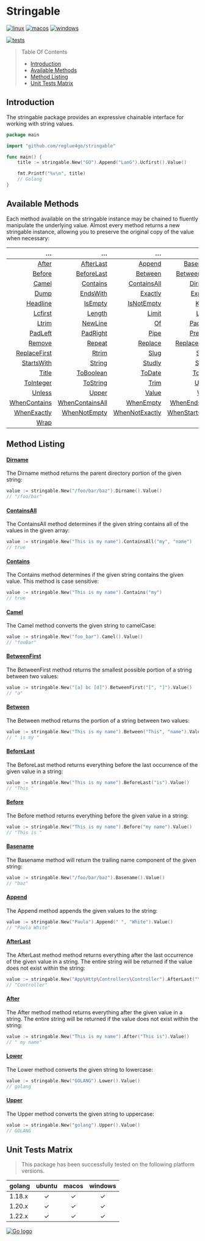 # Stringable

[![linux](https://img.shields.io/static/v1?label=linux&message=✓&color=green&logo=linux)](#top)
[![macos](https://img.shields.io/static/v1?label=macos&message=✓&color=green&logo=apple)](#top)
[![windows](https://img.shields.io/static/v1?label=windows&message=✓&color=green&logo=windows10)](#top)

[![tests](https://img.shields.io/static/v1?label=coverage&message=100%&color=green&logo=coveralls)](#top)

> Table Of Contents
>
> -   [Introduction](#introduction)
> -   [Available Methods](#available-methods)
> -   [Method Listing](#method-listing)
> -   [Unit Tests Matrix](#unit-tests-matrix)

## Introduction

The stringable package provides an expressive chainable interface for working with string values.

```go
package main

import "github.com/reglue4go/stringable"

func main() {
	title := stringable.New("GO").Append("LanG").Ucfirst().Value()

	fmt.Printf("%v\n", title)
	// Golang
}

```

## Available Methods

Each method available on the stringable instance may be chained to fluently manipulate the underlying value.
Almost every method returns a new stringable instance, allowing you to preserve the original copy of the value when necessary:

|                       &#8230; |                             &#8230; |                           &#8230; |                           &#8230; |
| ----------------------------: | ----------------------------------: | --------------------------------: | --------------------------------: |
|               [After](#after) |             [AfterLast](#afterlast) |                 [Append](#append) |             [Basename](#basename) |
|             [Before](#before) |           [BeforeLast](#beforelast) |               [Between](#between) |     [BetweenFirst](#betweenfirst) |
|               [Camel](#camel) |               [Contains](#contains) |       [ContainsAll](#containsall) |               [Dirname](#dirname) |
|                 [Dump](#dump) |               [EndsWith](#endswith) |               [Exactly](#exactly) |               [Explode](#explode) |
|         [Headline](#headline) |                 [IsEmpty](#isempty) |         [IsNotEmpty](#isnotempty) |                   [Kebab](#Kebab) |
|           [Lcfirst](#lcfirst) |                   [Length](#length) |                   [Limit](#limit) |                   [Lower](#lower) |
|               [Ltrim](#ltrim) |                 [NewLine](#newline) |                         [Of](#Of) |               [PadBoth](#padboth) |
|           [PadLeft](#padleft) |               [PadRight](#padright) |                     [Pipe](#pipe) |               [Prepend](#prepend) |
|             [Remove](#remove) |                   [Repeat](#repeat) |               [Replace](#replace) |     [ReplaceArray](#replacearray) |
| [ReplaceFirst](#replacefirst) |                     [Rtrim](#rtrim) |                     [Slug](#slug) |                   [Snake](#snake) |
|     [StartsWith](#startswith) |                   [String](#string) |                 [Studly](#studly) |                 [Substr](#substr) |
|               [Title](#title) |             [ToBoolean](#toboolean) |                 [ToDate](#todate) |               [ToFloat](#tofloat) |
|       [ToInteger](#tointeger) |               [ToString](#tostring) |                     [Trim](#trim) |               [Ucfirst](#ucfirst) |
|             [Unless](#unless) |                     [Upper](#upper) |                   [Value](#value) |                     [When](#when) |
| [WhenContains](#whencontains) | [WhenContainsAll](#whencontainsall) |           [WhenEmpty](#whenempty) |     [WhenEndsWith](#whenendswith) |
|   [WhenExactly](#whenexactly) |       [WhenNotEmpty](#whennotempty) | [WhenNotExactly](#whennotexactly) | [WhenStartsWith](#whenstartswith) |
|                 [Wrap](#wrap) |                                     |                                   |                                   |

## Method Listing

#### [Dirname](#available-methods)

The Dirname method returns the parent directory portion of the given string:

```go
value := stringable.New("/foo/bar/baz").Dirname().Value()
// "/foo/bar"
```

#### [ContainsAll](#available-methods)

The ContainsAll method determines if the given string contains all of the values in the given array:

```go
value := stringable.New("This is my name").ContainsAll("my", "name")
// true
```

#### [Contains](#available-methods)

The Contains method determines if the given string contains the given value. This method is case sensitive:

```go
value := stringable.New("This is my name").Contains("my")
// true
```

#### [Camel](#available-methods)

The Camel method converts the given string to camelCase:

```go
value := stringable.New("foo_bar").Camel().Value()
// "fooBar"
```

#### [BetweenFirst](#available-methods)

The BetweenFirst method returns the smallest possible portion of a string between two values:

```go
value := stringable.New("[a] bc [d]").BetweenFirst("[", "]").Value()
// "a"
```

#### [Between](#available-methods)

The Between method returns the portion of a string between two values:

```go
value := stringable.New("This is my name").Between("This", "name").Value()
// " is my "
```

#### [BeforeLast](#available-methods)

The BeforeLast method returns everything before the last occurrence of the given value in a string:

```go
value := stringable.New("This is my name").BeforeLast("is").Value()
// "This "
```

#### [Before](#available-methods)

The Before method returns everything before the given value in a string:

```go
value := stringable.New("This is my name").Before("my name").Value()
// "This is "
```

#### [Basename](#available-methods)

The Basename method will return the trailing name component of the given string:

```go
value := stringable.New("/foo/bar/baz").Basename().Value()
// "baz"
```

#### [Append](#available-methods)

The Append method appends the given values to the string:

```go
value := stringable.New("Paula").Append(" ", "White").Value()
// "Paula White"
```

#### [AfterLast](#available-methods)

The AfterLast method method returns everything after the last occurrence of the given value in a string. The entire string will be returned if the value does not exist within the string:

```go
value := stringable.New("App\Http\Controllers\Controller").AfterLast("\\").Value()
// "Controller"
```

#### [After](#available-methods)

The After method method returns everything after the given value in a string. The entire string will be returned if the value does not exist within the string:

```go
value := stringable.New("This is my name").After("This is").Value()
// " my name"
```

#### [Lower](#available-methods)

The Lower method converts the given string to lowercase:

```go
value := stringable.New("GOLANG").Lower().Value()
// golang
```

#### [Upper](#available-methods)

The Upper method converts the given string to uppercase:

```go
value := stringable.New("golang").Upper().Value()
// GOLANG
```

## Unit Tests Matrix

> This package has been successfully tested on the following platform versions.

| golang | ubuntu | macos | windows |
| :----- | :----: | :---: | :-----: |
| 1.18.x |   ✓    |   ✓   |    ✓    |
| 1.20.x |   ✓    |   ✓   |    ✓    |
| 1.22.x |   ✓    |   ✓   |    ✓    |

[![Go logo](https://reglue4go.github.io/docs/img/go/Go-Logo_Blue.svg 'Scroll up')](#top)
